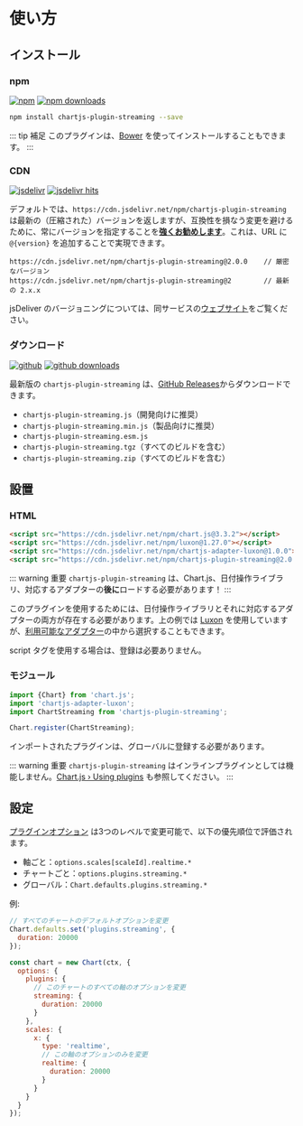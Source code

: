 # 使い方

## インストール

### npm

[![npm](https://img.shields.io/npm/v/chartjs-plugin-streaming.svg?style=flat-square&maxAge=600)](https://npmjs.com/package/chartjs-plugin-streaming) [![npm downloads](https://img.shields.io/npm/dm/chartjs-plugin-streaming.svg?style=flat-square&maxAge=600)](https://npmjs.com/package/chartjs-plugin-streaming)

```sh
npm install chartjs-plugin-streaming --save
```

::: tip 補足
このプラグインは、[Bower](https://bower.io/) を使ってインストールすることもできます。
:::

### CDN

[![jsdelivr](https://img.shields.io/npm/v/chartjs-plugin-streaming.svg?label=jsdelivr&style=flat-square&maxAge=600)](https://cdn.jsdelivr.net/npm/chartjs-plugin-streaming@latest/dist/) [![jsdelivr hits](https://data.jsdelivr.com/v1/package/npm/chartjs-plugin-streaming/badge)](https://www.jsdelivr.com/package/npm/chartjs-plugin-streaming)

デフォルトでは、`https://cdn.jsdelivr.net/npm/chartjs-plugin-streaming` は最新の（圧縮された）バージョンを返しますが、互換性を損なう変更を避けるために、常にバージョンを指定することを[**強くお勧めします**](https://www.jsdelivr.com/features)。これは、URL に `@{version}` を追加することで実現できます。

```
https://cdn.jsdelivr.net/npm/chartjs-plugin-streaming@2.0.0    // 厳密なバージョン
https://cdn.jsdelivr.net/npm/chartjs-plugin-streaming@2        // 最新の 2.x.x
```

jsDeliver のバージョニングについては、同サービスの[ウェブサイト](http://www.jsdelivr.com/)をご覧ください。

### ダウンロード

[![github](https://img.shields.io/github/release/nagix/chartjs-plugin-streaming.svg?style=flat-square&maxAge=600)](https://github.com/nagix/chartjs-plugin-streaming/releases/latest) [![github downloads](https://img.shields.io/github/downloads/nagix/chartjs-plugin-streaming/total.svg?style=flat-square&maxAge=600)](http://www.somsubhra.com/github-release-stats/?username=nagix&repository=chartjs-plugin-streaming)

最新版の `chartjs-plugin-streaming` は、[GitHub Releases](https://github.com/nagix/chartjs-plugin-streaming/releases/latest)からダウンロードできます。

- `chartjs-plugin-streaming.js`（開発向けに推奨）
- `chartjs-plugin-streaming.min.js`（製品向けに推奨）
- `chartjs-plugin-streaming.esm.js`
- `chartjs-plugin-streaming.tgz`（すべてのビルドを含む）
- `chartjs-plugin-streaming.zip`（すべてのビルドを含む）

## 設置

### HTML

```html
<script src="https://cdn.jsdelivr.net/npm/chart.js@3.3.2"></script>
<script src="https://cdn.jsdelivr.net/npm/luxon@1.27.0"></script>
<script src="https://cdn.jsdelivr.net/npm/chartjs-adapter-luxon@1.0.0"></script>
<script src="https://cdn.jsdelivr.net/npm/chartjs-plugin-streaming@2.0.0"></script>
```

::: warning 重要
`chartjs-plugin-streaming` は、Chart.js、日付操作ライブラリ、対応するアダプターの**後に**ロードする必要があります！
:::

このプラグインを使用するためには、日付操作ライブラリとそれに対応するアダプターの両方が存在する必要があります。上の例では [Luxon](https://moment.github.io/luxon/) を使用していますが、[利用可能なアダプター](https://github.com/chartjs/awesome#adapters)の中から選択することもできます。

script タグを使用する場合は、登録は必要ありません。

### モジュール

```javascript
import {Chart} from 'chart.js';
import 'chartjs-adapter-luxon';
import ChartStreaming from 'chartjs-plugin-streaming';

Chart.register(ChartStreaming);
```

インポートされたプラグインは、グローバルに登録する必要があります。

::: warning 重要
`chartjs-plugin-streaming` はインラインプラグインとしては機能しません。[Chart.js &rsaquo; Using plugins](https://www.chartjs.org/docs/latest/developers/plugins.html) も参照してください。
:::

## 設定

[プラグインオプション](options.md) は3つのレベルで変更可能で、以下の優先順位で評価されます。

- 軸ごと：`options.scales[scaleId].realtime.*`
- チャートごと：`options.plugins.streaming.*`
- グローバル：`Chart.defaults.plugins.streaming.*`

例:

```js
// すべてのチャートのデフォルトオプションを変更
Chart.defaults.set('plugins.streaming', {
  duration: 20000
});

const chart = new Chart(ctx, {
  options: {
    plugins: {
      // このチャートのすべての軸のオプションを変更
      streaming: {
        duration: 20000
      }
    },
    scales: {
      x: {
        type: 'realtime',
        // この軸のオプションのみを変更
        realtime: {
          duration: 20000
        }
      }
    }
  }
});
```
